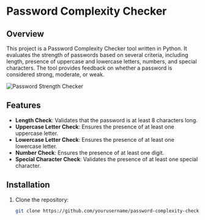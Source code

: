 # Password Complexity Checker

## Overview

This project is a Password Complexity Checker tool written in Python. It evaluates the strength of passwords based on several criteria, including length, presence of uppercase and lowercase letters, numbers, and special characters. The tool provides feedback on whether a password is considered strong, moderate, or weak.

![Password Strength Checker](images/password-checker.png)

## Features

- **Length Check**: Validates that the password is at least 8 characters long.
- **Uppercase Letter Check**: Ensures the presence of at least one uppercase letter.
- **Lowercase Letter Check**: Ensures the presence of at least one lowercase letter.
- **Number Check**: Ensures the presence of at least one digit.
- **Special Character Check**: Validates the presence of at least one special character.

## Installation

1. Clone the repository:
   ```bash
   git clone https://github.com/yourusername/password-complexity-checker.git
